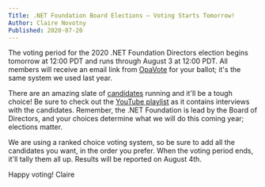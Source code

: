 ```yaml
---
Title: .NET Foundation Board Elections – Voting Starts Tomorrow!
Author: Claire Novotny
Published: 2020-07-20
---
```


The voting period for the 2020 .NET Foundation Directors election begins tomorrow at 12:00 PDT and runs through August 3 at 12:00 PDT. All members will receive an email link from [OpaVote](https://www.opavote.com/methods/single-transferable-vote) for your ballot; it's the same system we used last year.

There are an amazing slate of [candidates](https://dotnetfoundation.org/about/election/candidates) running and it'll be a tough choice! Be sure to check out the [YouTube playlist](https://www.youtube.com/playlist?list=PL1rZQsJPBU2Qjz-agkBKHon6BRnqlsoPN) as it contains interviews with the candidates. Remember, the .NET Foundation is lead by the Board of Directors, and your choices determine what we will do this coming year; elections matter.

We are using a ranked choice voting system, so be sure to add all the candidates you want, in the order you prefer. When the voting period ends, it'll tally them all up. Results will be reported on August 4th.

Happy voting!
Claire